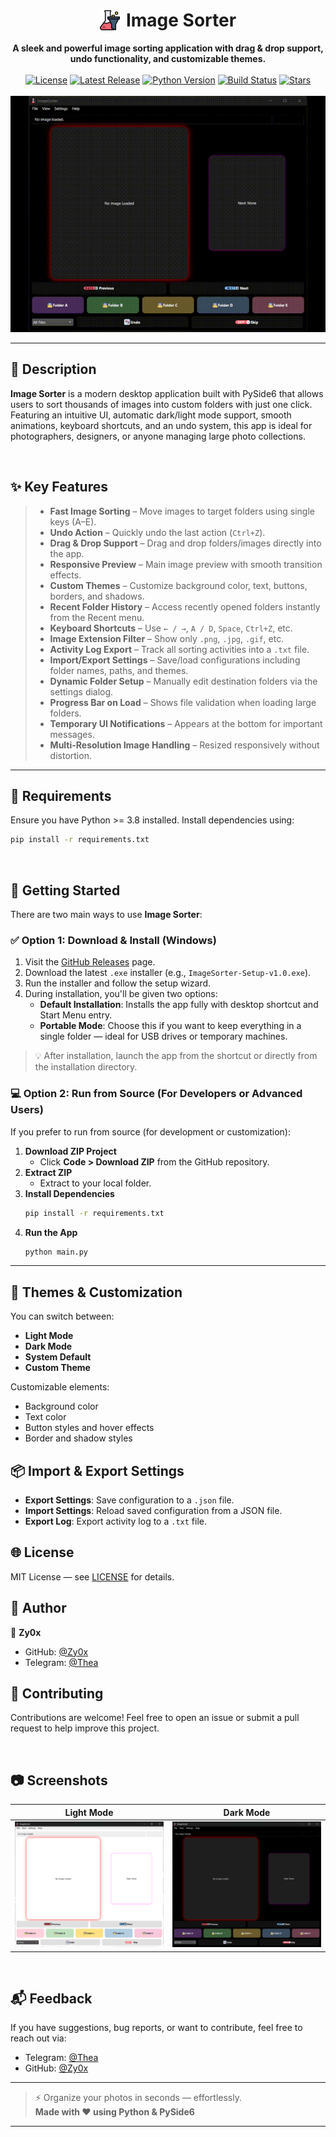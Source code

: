 <div align="center">
  <h1 style="display: inline-flex; align-items: center; justify-content: center; gap: 10px;">
    <img src="./assets/icons/app_icon.png" width="32" alt="App Icon" style="vertical-align: middle;">
    Image Sorter
  </h1>
</div>

<div align="center">
  <strong>A sleek and powerful image sorting application with drag & drop support, undo functionality, and customizable themes.</strong>
</div>

<br />

<div align="center">
  <!-- Badges -->
  <a href="https://github.com/Zy0x/Image-Sorter/blob/main/LICENSE"><img  src="https://img.shields.io/badge/license-MIT-blue.svg"  alt="License"></a>
  <a href="https://github.com/Zy0x/Image-Sorter/releases/latest"><img  src="https://img.shields.io/github/v/release/Zy0x/Image-Sorter?sort=semver&color=orange" alt="Latest Release"></a>
  <a href="#"><img src="https://img.shields.io/badge/python-3.8+-blue.svg" alt="Python Version"></a> 
  <a href="#"><img src="https://img.shields.io/badge/build-passing-brightgreen.svg"  alt="Build Status"></a>
  <a href="https://github.com/Zy0x/Image-Sorter/stargazers"><img  src="https://img.shields.io/github/stars/Zy0x/Image-Sorter?style=social" alt="Stars"></a>
</div>

<br />

<div align="center">
  <img src="assets/images/demo.gif" max-width="500" alt="Demo GIF">
</div>

---

## 📝 Description  

**Image Sorter** is a modern desktop application built with PySide6 that allows users to sort thousands of images into custom folders with just one click. Featuring an intuitive UI, automatic dark/light mode support, smooth animations, keyboard shortcuts, and an undo system, this app is ideal for photographers, designers, or anyone managing large photo collections.

‎ 
## ✨ Key Features

> * **Fast Image Sorting** – Move images to target folders using single keys (A–E).
> * **Undo Action** – Quickly undo the last action (`Ctrl+Z`).
> * **Drag & Drop Support** – Drag and drop folders/images directly into the app.
> * **Responsive Preview** – Main image preview with smooth transition effects.
> * **Custom Themes** – Customize background color, text, buttons, borders, and shadows.
> * **Recent Folder History** – Access recently opened folders instantly from the Recent menu.
> * **Keyboard Shortcuts** – Use `← / →`, `A / D`, `Space`, `Ctrl+Z`, etc.
> * **Image Extension Filter** – Show only `.png`, `.jpg`, `.gif`, etc.
> * **Activity Log Export** – Track all sorting activities into a `.txt` file.
> * **Import/Export Settings** – Save/load configurations including folder names, paths, and themes.
> * **Dynamic Folder Setup** – Manually edit destination folders via the settings dialog.
> * **Progress Bar on Load** – Shows file validation when loading large folders.
> * **Temporary UI Notifications** – Appears at the bottom for important messages.
> * **Multi-Resolution Image Handling** – Resized responsively without distortion.

---

## 🔧 Requirements

Ensure you have Python >= 3.8 installed. Install dependencies using:

```bash
pip install -r requirements.txt
```

‎ 
## 🚀 Getting Started

There are two main ways to use **Image Sorter**:

### ✅ Option 1: Download & Install (Windows)

1. Visit the [GitHub Releases](https://github.com/Zy0x/Image-Sorter/releases/latest) page.
2. Download the latest `.exe` installer (e.g., `ImageSorter-Setup-v1.0.exe`).
3. Run the installer and follow the setup wizard.
4. During installation, you'll be given two options:
   - **Default Installation**: Installs the app fully with desktop shortcut and Start Menu entry.
   - **Portable Mode**: Choose this if you want to keep everything in a single folder — ideal for USB drives or temporary machines.

> 💡 After installation, launch the app from the shortcut or directly from the installation directory.
‎ 
### 💻 Option 2: Run from Source (For Developers or Advanced Users)

If you prefer to run from source (for development or customization):

1. **Download ZIP Project**
   - Click **Code > Download ZIP** from the GitHub repository.
2. **Extract ZIP**
   - Extract to your local folder.
3. **Install Dependencies**
   ```bash
   pip install -r requirements.txt
   ```
4. **Run the App**
   ```bash
   python main.py
   ```

---

## 🎨 Themes & Customization

You can switch between:
- **Light Mode**
- **Dark Mode**
- **System Default**
- **Custom Theme**

Customizable elements:
- Background color
- Text color
- Button styles and hover effects
- Border and shadow styles

## 📦 Import & Export Settings

- **Export Settings**: Save configuration to a `.json` file.
- **Import Settings**: Reload saved configuration from a JSON file.
- **Export Log**: Export activity log to a `.txt` file.

## 🌐 License

MIT License — see [LICENSE](LICENSE) for details.

## 👤 Author

👤 **Zy0x**

- GitHub: [@Zy0x](https://github.com/Zy0x)  
- Telegram: [@Thea](https://t.me/ThuandMuda)

## 🙌 Contributing

Contributions are welcome! Feel free to open an issue or submit a pull request to help improve this project.

‎ 
## 📷 Screenshots

| Light Mode | Dark Mode |
|------------|-----------|
| ![Light Mode](assets/images/light.png) | ![Dark Mode](assets/images/dark.png) |

‎ 
## 📬 Feedback

If you have suggestions, bug reports, or want to contribute, feel free to reach out via:

- Telegram: [@Thea](https://t.me/ThuandMuda)  
- GitHub: [@Zy0x](https://github.com/Zy0x)

---

> ⚡ Organize your photos in seconds — effortlessly.  
> **Made with ❤️ using Python & PySide6**

---
